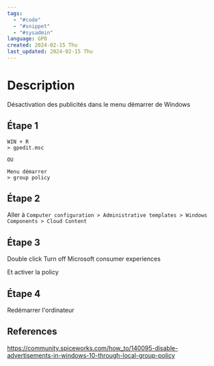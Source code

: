 ```yaml
---
tags:
  - "#code"
  - "#snippet"
  - "#sysadmin"
language: GPO
created: 2024-02-15 Thu
last_updated: 2024-02-15 Thu
---
```

# Description
Désactivation des publicités dans le menu démarrer de Windows

## Étape 1
```
WIN + R
> gpedit.msc

OU

Menu démarrer
> group policy
```

## Étape 2

Aller à `Computer configuration > Administrative templates > Windows Components > Cloud Content`

## Étape 3
Double click Turn off Microsoft consumer experiences

Et activer la policy
## Étape 4

Redémarrer l'ordinateur
## References
https://community.spiceworks.com/how_to/140095-disable-advertisements-in-windows-10-through-local-group-policy